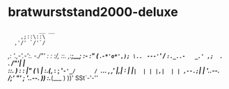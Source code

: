 bratwurststand2000-deluxe
=====================
 	          __ __
        ,;::\::\
      ,'/' `/'`/
  _\,: '.,-'.-':.
 -./"'  :    :  :\/,
  ::.  ,:____;__; :-
  :"  ( .`-*'o*',);
   \.. ` `---'`' /
    `:._..-   _.'
    ,;  .     `.
   /"'| |       \
  ::. ) :        :
  |" (   \       |
  :.(_,  :       ;
   \'`-'_/      /
    `...   , _,'
     |,|  : |
     |`|  | |
     |,|  | |
 ,--.;`|  | '..--.
/;' "' ;  '..--. ))
\:.___(___   ) ))'
       SSt`-'-'' 
